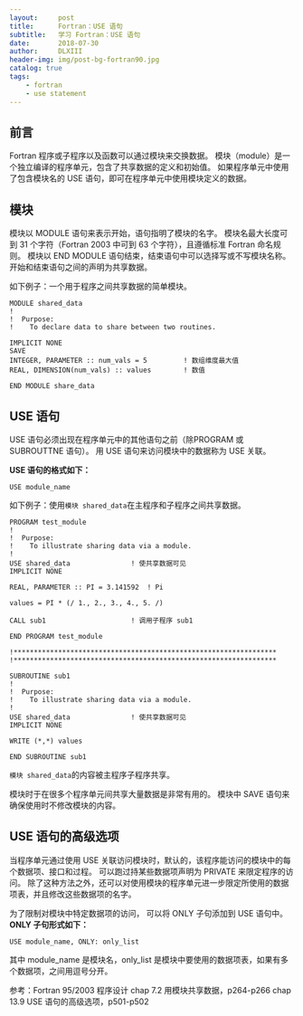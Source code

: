 ```yaml
---
layout:     post
title:      Fortran：USE 语句
subtitle:   学习 Fortran：USE 语句
date:       2018-07-30
author:     DLXIII
header-img: img/post-bg-fortran90.jpg
catalog: true
tags:
    - fortran
    - use statement
---
```



## 前言

Fortran 程序或子程序以及函数可以通过模块来交换数据。
模块（module）是一个独立编译的程序单元，包含了共享数据的定义和初始值。
如果程序单元中使用了包含模块名的 USE 语句，即可在程序单元中使用模块定义的数据。


<!--more-->


## 模块

模块以 MODULE 语句来表示开始，语句指明了模块的名字。
模块名最大长度可到 31 个字符（Fortran 2003 中可到 63 个字符），且遵循标准 Fortran 命名规则。
模块以 END MODULE 语句结束，结束语句中可以选择写或不写模块名称。
开始和结束语句之间的声明为共享数据。

如下例子：一个用于程序之间共享数据的简单模块。

~~~
MODULE shared_data
!
!  Purpose:
!    To declare data to share between two routines.

IMPLICIT NONE
SAVE
INTEGER, PARAMETER :: num_vals = 5         ! 数组维度最大值
REAL, DIMENSION(num_vals) :: values        ! 数值

END MODULE share_data
~~~

## USE 语句

USE 语句必须出现在程序单元中的其他语句之前（除PROGRAM 或 SUBROUTTNE 语句）。
用 USE 语句来访问模块中的数据称为 USE 关联。

**USE 语句的格式如下：**

~~~
USE module_name
~~~

如下例子：使用`模块 shared_data`在主程序和子程序之间共享数据。

~~~
PROGRAM test_module
!
!  Purpose:
!    To illustrate sharing data via a module.
!
USE shared_data               ! 使共享数据可见
IMPLICIT NONE

REAL, PARAMETER :: PI = 3.141592  ! Pi

values = PI * (/ 1., 2., 3., 4., 5. /)

CALL sub1                     ! 调用子程序 sub1

END PROGRAM test_module

!*****************************************************************
!*****************************************************************

SUBROUTINE sub1
!
!  Purpose:
!    To illustrate sharing data via a module.
!
USE shared_data               ! 使共享数据可见
IMPLICIT NONE

WRITE (*,*) values

END SUBROUTINE sub1
~~~

`模块 shared_data`的内容被主程序子程序共享。

模块时于在很多个程序单元间共享大量数据是非常有用的。
模块中 SAVE 语句来确保使用时不修改模块的内容。

## USE 语句的高级选项

当程序单元通过使用 USE 关联访问模块时，默认的，该程序能访问的模块中的每个数据项、接口和过程。
可以跑过持某些数据项声明为 PRIVATE 来限定程序的访问。
除了这种方法之外，还可以对使用模块的程序单元进一步限定所使用的数据项表，并且修改这些数据项的名字。

为了限制对模块中特定数据项的访问， 可以将 ONLY 子句添加到 USE 语句中。
**ONLY 子句形式如下：**

~~~
USE module_name, ONLY: only_list
~~~

其中 module_name 是模块名，only_Iist 是模块中要使用的数据项表，如果有多个数据项，之间用逗号分开。


参考：Fortran 95/2003 程序设计
chap 7.2 用模块共享数据，p264-p266
chap 13.9 USE 语句的高级选项，p501-p502
